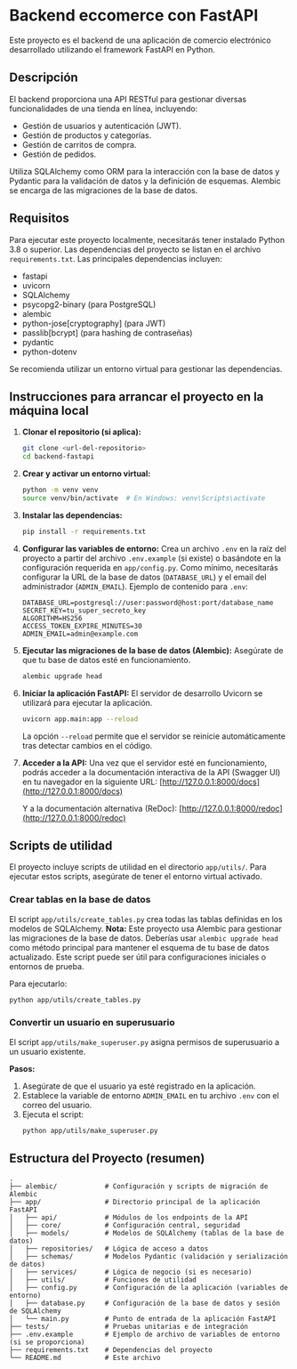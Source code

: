 # Backend eccomerce con FastAPI

Este proyecto es el backend de una aplicación de comercio electrónico desarrollado utilizando el framework FastAPI en Python.

## Descripción

El backend proporciona una API RESTful para gestionar diversas funcionalidades de una tienda en línea, incluyendo:

*   Gestión de usuarios y autenticación (JWT).
*   Gestión de productos y categorías.
*   Gestión de carritos de compra.
*   Gestión de pedidos.

Utiliza SQLAlchemy como ORM para la interacción con la base de datos y Pydantic para la validación de datos y la definición de esquemas. Alembic se encarga de las migraciones de la base de datos.

## Requisitos

Para ejecutar este proyecto localmente, necesitarás tener instalado Python 3.8 o superior. Las dependencias del proyecto se listan en el archivo `requirements.txt`. Las principales dependencias incluyen:

*   fastapi
*   uvicorn
*   SQLAlchemy
*   psycopg2-binary (para PostgreSQL)
*   alembic
*   python-jose[cryptography] (para JWT)
*   passlib[bcrypt] (para hashing de contraseñas)
*   pydantic
*   python-dotenv

Se recomienda utilizar un entorno virtual para gestionar las dependencias.

## Instrucciones para arrancar el proyecto en la máquina local

1.  **Clonar el repositorio (si aplica):**
    ```bash
    git clone <url-del-repositorio>
    cd backend-fastapi
    ```

2.  **Crear y activar un entorno virtual:**
    ```bash
    python -m venv venv
    source venv/bin/activate  # En Windows: venv\Scripts\activate
    ```

3.  **Instalar las dependencias:**
    ```bash
    pip install -r requirements.txt
    ```

4.  **Configurar las variables de entorno:**
    Crea un archivo `.env` en la raíz del proyecto a partir del archivo `.env.example` (si existe) o basándote en la configuración requerida en `app/config.py`. Como mínimo, necesitarás configurar la URL de la base de datos (`DATABASE_URL`) y el email del administrador (`ADMIN_EMAIL`).
    Ejemplo de contenido para `.env`:
    ```env
    DATABASE_URL=postgresql://user:password@host:port/database_name
    SECRET_KEY=tu_super_secreto_key
    ALGORITHM=HS256
    ACCESS_TOKEN_EXPIRE_MINUTES=30
    ADMIN_EMAIL=admin@example.com
    ```

5.  **Ejecutar las migraciones de la base de datos (Alembic):**
    Asegúrate de que tu base de datos esté en funcionamiento.
    ```bash
    alembic upgrade head
    ```

6.  **Iniciar la aplicación FastAPI:**
    El servidor de desarrollo Uvicorn se utilizará para ejecutar la aplicación.
    ```bash
    uvicorn app.main:app --reload
    ```
    La opción `--reload` permite que el servidor se reinicie automáticamente tras detectar cambios en el código.

7.  **Acceder a la API:**
    Una vez que el servidor esté en funcionamiento, podrás acceder a la documentación interactiva de la API (Swagger UI) en tu navegador en la siguiente URL:
    [http://127.0.0.1:8000/docs](http://127.0.0.1:8000/docs)

    Y a la documentación alternativa (ReDoc):
    [http://127.0.0.1:8000/redoc](http://127.0.0.1:8000/redoc)

## Scripts de utilidad

El proyecto incluye scripts de utilidad en el directorio `app/utils/`. Para ejecutar estos scripts, asegúrate de tener el entorno virtual activado.

### Crear tablas en la base de datos
El script `app/utils/create_tables.py` crea todas las tablas definidas en los modelos de SQLAlchemy.
**Nota:** Este proyecto usa Alembic para gestionar las migraciones de la base de datos. Deberías usar `alembic upgrade head` como método principal para mantener el esquema de tu base de datos actualizado. Este script puede ser útil para configuraciones iniciales o entornos de prueba.

Para ejecutarlo:
```bash
python app/utils/create_tables.py
```

### Convertir un usuario en superusuario
El script `app/utils/make_superuser.py` asigna permisos de superusuario a un usuario existente.

**Pasos:**
1.  Asegúrate de que el usuario ya esté registrado en la aplicación.
2.  Establece la variable de entorno `ADMIN_EMAIL` en tu archivo `.env` con el correo del usuario.
3.  Ejecuta el script:
    ```bash
    python app/utils/make_superuser.py
    ```

## Estructura del Proyecto (resumen)

```
.
├── alembic/            # Configuración y scripts de migración de Alembic
├── app/                # Directorio principal de la aplicación FastAPI
│   ├── api/            # Módulos de los endpoints de la API
│   ├── core/           # Configuración central, seguridad
│   ├── models/         # Modelos de SQLAlchemy (tablas de la base de datos)
│   ├── repositories/   # Lógica de acceso a datos
│   ├── schemas/        # Modelos Pydantic (validación y serialización de datos)
│   ├── services/       # Lógica de negocio (si es necesario)
│   ├── utils/          # Funciones de utilidad
│   ├── config.py       # Configuración de la aplicación (variables de entorno)
│   ├── database.py     # Configuración de la base de datos y sesión de SQLAlchemy
│   └── main.py         # Punto de entrada de la aplicación FastAPI
├── tests/              # Pruebas unitarias e de integración
├── .env.example        # Ejemplo de archivo de variables de entorno (si se proporciona)
├── requirements.txt    # Dependencias del proyecto
└── README.md           # Este archivo
```